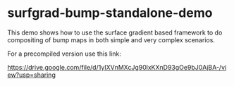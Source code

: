 # surfgrad-bump-standalone-demo
 This demo shows how to use the surface gradient based framework to do compositing of bump maps in both simple and very complex scenarios.
 
 For a precompiled version use this link:
 
 https://drive.google.com/file/d/1yIXVnMXcJg90lxKXnD93gOe9bJ0AjBA-/view?usp=sharing
